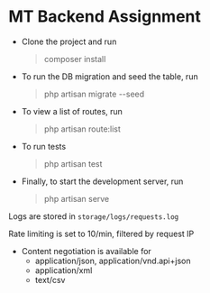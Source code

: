 # MT Backend Assignment

- Clone the project and run
    > composer install

- To run the DB migration and seed the table, run
    > php artisan migrate --seed

- To view a list of routes, run
    > php artisan route:list

- To run tests
    > php artisan test

- Finally, to start the development server, run
    > php artisan serve

Logs are stored in `storage/logs/requests.log`

Rate limiting is set to 10/min, filtered by request IP

- Content negotiation is available for
    - application/json, application/vnd.api+json
    - application/xml
    - text/csv